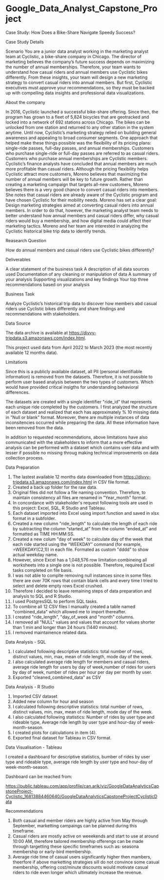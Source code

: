 # Google_Data_Analyst_Capstone_Project
Case Study: How Does a Bike-Share Navigate Speedy Success?

Case Study Details

Scenario
You are a junior data analyst working in the marketing analyst team at Cyclistic, a bike-share company in Chicago. The director of marketing believes the company’s future success depends on maximizing the number of annual memberships. Therefore, your team wants to understand how casual riders and annual members use Cyclistic bikes differently. From these insights, your team will design a new marketing strategy to convert casual riders into annual members. But first, Cyclistic executives must approve your recommendations, so they must be backed up with compelling data insights and professional data visualizations.

About the company

In 2016, Cyclistic launched a successful bike-share offering. Since then, the program has grown to a fleet of 5,824 bicycles that are geotracked and locked into a network of 692 stations across Chicago. The bikes can be unlocked from one station and returned to any other station in the system anytime.
Until now, Cyclistic’s marketing strategy relied on building general awareness and appealing to broad consumer segments. One approach that helped make these things possible was the flexibility of its pricing plans: single-ride passes, full-day passes, and annual memberships. Customers who purchase single-ride or full-day passes are referred to as casual riders. Customers who purchase annual memberships are Cyclistic members.
Cyclistic’s finance analysts have concluded that annual members are much more profitable than casual riders. Although the pricing flexibility helps Cyclistic attract more customers, Moreno believes that maximizing the number of annual members will be key to future growth. Rather than creating a marketing campaign that targets all-new customers, Moreno believes there is a very good chance to convert casual riders into members. She notes that casual riders are already aware of the Cyclistic program and have chosen Cyclistic for their mobility needs.
Moreno has set a clear goal: Design marketing strategies aimed at converting casual riders into annual members. In order to do that, however, the marketing analyst team needs to better understand how annual members and casual riders differ, why casual riders would buy a membership, and how digital media could affect their marketing tactics. Moreno and her team are interested in analyzing the Cyclistic historical bike trip data to identify trends.

Reasearch Question

How do annual members and casual riders use Cyclistic bikes differently?

Deliverables

A clear statement of the business task
A description of all data sources used
Documentation of any cleaning or manipulation of data
A summary of your analysis
Supporting visualizations and key findings
Your top three recommendations based on your analysis

Business Task

Analyze Cyclistic’s historical trip data to discover how members abd casual riders use Cyclistic bikes differently and share findings and recommendations with stakeholders.

Data Source

The data archive is available at https://divvy-tripdata.s3.amazonaws.com/index.html.

This project used data from April 2022 to March 2023 (the most recently available 12 months data).

Limitations

Since this is a publicly available dataset, all PII (personal identifiable information) is removed from the datasets. Therefore, it is not possible to perform user based analysis between the two types of customers. Which would have provided critical insigths for understanding behavioral differences.

The datasets are created with a single identifier "ride_id" that represents each unique ride completed by the customers. I first analyzed the structure of each dataset and realized that each has approximately % 10 missing data in "Null or blank" format. Moreover, there are multiple instances of data inconsitencies occurred while preparing the data. All these information have been removed from the data.

In addition to requested recommendations, above limitations have also communicated with the stakeholders to inform that a more effective analysis can be performed with a dataset which contains user data and with lesser if possible no missing throug making technical improvements on data collection process. 

Data Preparation

1) The lastest available 12 months data downloaded from https://divvy-tripdata.s3.amazonaws.com/index.html in CSV file format.
2) Created a back up folder for the raw data.
3) Original files did not follow a file naming convention. Therefore, to maintain consistency all files are renamed in "Year_month" format.
4) In concordance with stakeholder's request following tools are used in this project: Excel, SQL, R Studio and Tableau.
5) Each dataset imported into Excel using import function and saved in xlsx format in a subfolder.
6) Created a new column "ride_length" to calculate the length of each ride by subtracting the column “started_at” from the column “ended_at” and formatted as TIME HH:MM:SS.
7) Created a new colum "day of week" to calculate day of the week that each ride started using the “WEEKDAY” command (for example, =WEEKDAY(C2,1)) in each file. Formated as custom "dddd" to show actual weekday name.
8) However, since Excel has a 1,048,576 row limitation combineing all worksheets into a single one is not possible. Therefore, required Excel tasks completed on file basis.
9) I was not able to complte removing null instances since in some files there are over 70K rows that contain blank cells and every time I tried to select and delete empty rows Excel crushed.
10) Therefore I decided to leave remaining steps of data preparation and analysis to SQL and R Studio.
11) I used PostgresSQL to perform SQL tasks.
12) To combine all 12 CSV files I manually created a table named "combined_data" which allowed me to import thereafter.
13) I created "ride_length", "day_of_week and "month" columns.
14) I removed all "NULL" values and values that account for values shorter than 1 min and longer than 24 hours (1440 minutes).
15) I removed maintainence related data.

Data Analysis - SQL

1) I calculated following descriptive statistics: total number of rows, distinct values, min, max, mean of ride length, mode day of the week.
2) I also calculated average ride length for members and casual riders, average ride length for users by day of week,number of rides for users by day of week, number of rides per hour per day per month by user.
3) Exported "cleaned_combined_data" as CSV

Data Analysis - R Studio

1) Imported CSV dataset
2) Added new column for hour and season
3) I calculated following descriptive statistics: total number of rows, distinct values, min, max, mean of ride length, mode day of the week.
4) I also calculated following statistics: Number of rides by user type and rideable type, Average ride length by user type and hour-day of week-month-season.
5) I created plots for calculations in item (4).
6) Exported final dataset for Tableau in CSV format.

Data Visualisation - Tableau

I created a dashboard for descriptive statistics,  bumber of rides by user type and rideable type, average ride length by user type and hour-day of week-month-season.

Dashboard can be reached from:

https://public.tableau.com/app/profile/can.arik/viz/GoogleDataAnalyticsCapstoneProject-Cyclistic_16813884460640/GoogleDataAnalyticsCapstoneProjectCyclisticData

Recommendations

1) Both casual and member riders are highly active from May through September, marketting campaings can be planned during this timeframe.
2) Casual riders are mostly active on weeekends and start to use at around 10:00 AM, therefore tailored membership offerengs can be made through targetting these specific timeframes such as: seasona membership or early-bird membership.
3) Average ride time of casual users significantly higher then mambers, theerfore if above marketting strategies sill do not convince some casual membership, offering cost/minute discounts would motivate casual riders to ride even longer which ultimately increase the revenue.






